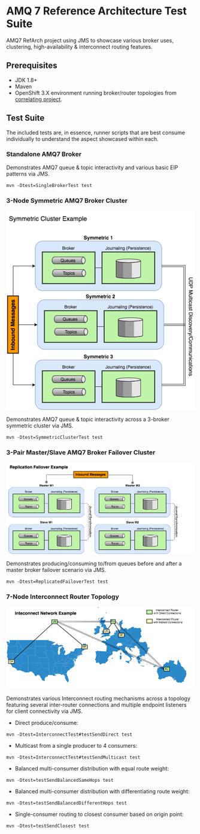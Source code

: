 # AMQ 7 Reference Architecture Test Suite

AMQ7 RefArch project using JMS to showcase various broker uses, clustering, high-availability & interconnect routing features.

## Prerequisites

* JDK 1.8+
* Maven
* OpenShift 3.X environment running broker/router topologies from [correlating project](https://github.com/jeremyary/amq7-image).

## Test Suite

The included tests are, in essence, runner scripts that are best consume individually to understand the aspect showcased within each. 

### Standalone AMQ7 Broker

Demonstrates AMQ7 queue & topic interactivity and various basic EIP patterns via JMS.

```
mvn -Dtest=SingleBrokerTest test
```

### 3-Node Symmetric AMQ7 Broker Cluster

![Symmetric Broker Cluster Topology](images/Symmetric.png?raw=true "Symmetric Broker Cluster Topology")

Demonstrates AMQ7 queue & topic interactivity across a 3-broker symmetric cluster via JMS.

```
mvn -Dtest=SymmetricClusterTest test
```

### 3-Pair Master/Slave AMQ7 Broker Failover Cluster

![Replication Cluster Topology](images/Replication.png?raw=true "Replication Cluster Topology")

Demonstrates producing/consuming to/from queues before and after a master broker failover scenario via JMS.

```
mvn -Dtest=ReplicatedFailoverTest test
```

### 7-Node Interconnect Router Topology

![Interconnect Topology](images/Interconnect.png?raw=true "Interconnect Topology")

Demonstrates various Interconnect routing mechanisms across a topology featuring several inter-router connections and multiple endpoint listeners for client 
connectivity via JMS.

* Direct produce/consume:
```
mvn -Dtest=InterconnectTest#testSendDirect test
```

* Multicast from a single producer to 4 consumers:
```
mvn -Dtest=InterconnectTest#testSendMulticast test
```

* Balanced multi-consumer distribution with equal route weight:
```
mvn -Dtest=testSendBalancedSameHops test
```

* Balanced multi-consumer distribution with differentiating route weight:
```
mvn -Dtest=testSendBalancedDifferentHops test
```

* Single-consumer routing to closest consumer based on origin point:
```
mvn -Dtest=testSendClosest test
```